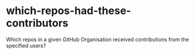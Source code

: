 which-repos-had-these-contributors
==================================

Which repos in a given GitHub Organisation received contributions from the specified users?
